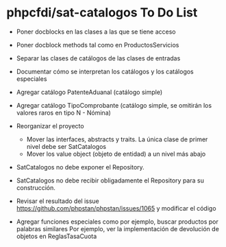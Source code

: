 # phpcfdi/sat-catalogos To Do List

- Poner docblocks en las clases a las que se tiene acceso

- Poner docblock methods tal como en ProductosServicios

- Separar las clases de catálogos de las clases de entradas

- Documentar cómo se interpretan los catálogos y los catálogos especiales

- Agregar catálogo PatenteAduanal (catálogo simple)

- Agregar catálogo TipoComprobante (catálogo simple, se omitirán los valores raros en tipo N - Nómina)

- Reorganizar el proyecto
    - Mover las interfaces, abstracts y traits. La única clase de primer nivel debe ser SatCatalogos
    - Mover los value object (objeto de entidad) a un nivel más abajo

- SatCatalogos no debe exponer el Repository.

- SatCatalogos no debe recibir obligadamente el Repository para su construcción.

- Revisar el resultado del issue https://github.com/phpstan/phpstan/issues/1065
  y modificar el código

- Agregar funciones especiales como por ejemplo, buscar productos por palabras similares
  Por ejemplo, ver la implementación de devolución de objetos en ReglasTasaCuota
